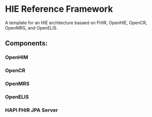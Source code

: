 # HIE Reference Framework 

A template for an HIE architecture basaed on FHIR, OpenHIE, OpenCR, OpenMRS, and OpenELIS. 

## Components:

### OpenHIM 

### OpenCR

### OpenMRS

### OpenELIS

### HAPI FHIR JPA Server



